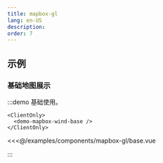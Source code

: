 ```yaml
---
title: mapbox-gl
lang: en-US
description: 
order: 7
---
```


## 示例

### 基础地图展示

:::demo 基础使用。

```demo
<ClientOnly>
  <demo-mapbox-wind-base />
</ClientOnly>  
```

<<<@/examples/components/mapbox-gl/base.vue

:::
